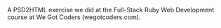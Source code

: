A PSD2HTML exercise we did at the Full-Stack Ruby Web Development course at We Got Coders (wegotcoders.com).
